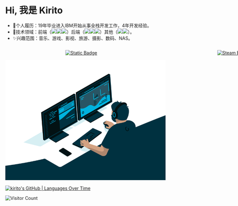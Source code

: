# Hi, 我是 Kirito

- 🔭个人履历：19年毕业进入IBM开始从事全栈开发工作，4年开发经验。
- 🌱技术领域：前端（[<img height="15" src="https://cn.vuejs.org/logo.svg">](https://cn.vuejs.org/)[<img height="15" src="
https://react.docschina.org/favicon.ico">](https://react.docschina.org/)[<img height="15" src="
https://angular.cn/assets/images/favicons/favicon.ico">](https://angular.cn/)）后端（[<img height="15" src="
https://go.dev/images/favicon-gopher.svg">](https://go.dev/)[<img height="15" src="https://www.python.org/static/favicon.ico">](https://www.python.org/)[<img height="15" src="
https://www.java.com/favicon.ico">](https://www.java.com/)）其他（[<img height="15" src="
https://cdn-ilaeled.nitrocdn.com/xjlTIzzcFlDZkNcCPnCAGIxXrnjmbkuM/assets/images/optimized/wp-content/uploads/2024/02/3271b8a811c16cb50e5325925e689711.cropped-docker-logo-favicon-32x32.png">](https://www.docker.com/)[<img height="15" src="
https://www.nginx-cn.net/wp-content/uploads/2019/10/favicon-48x48.ico">](https://nginx.org/)）。
- ✨兴趣范围：音乐、游戏、影视、旅游、摄影、数码、NAS。

<div style="width: 100vw;display: flex; justify-content: space-around;">

[![Static Badge](https://img.shields.io/badge/blog-verivista-deepgray?style=flat&logo=buefy&logoColor=%23108b96&label=%E5%8D%9A%E5%AE%A2&labelColor=%2306436f&color=%232e59a7)](https://blog.verivista.cn/)

[![Steam Badge](https://img.shields.io/badge/steam-kiritoxjf-deepgray?style=flat&logo=steam&logoColor=%238B929A&label=steam&labelColor=%23171D25&color=%2345465e)](https://steamcommunity.com/profiles/76561198354224345/)

</div>

<img src="./img/code.gif" style="margin: 0 auto;">

[![kirito's GitHub | Languages Over Time](https://stats.quine.sh/kirito/languages-over-time?theme=dark)](https://quine.sh?utm_source=widgets&utm_campaign=kirito)

![Visitor Count](https://profile-counter.glitch.me/kiritoxjf/count.svg)
